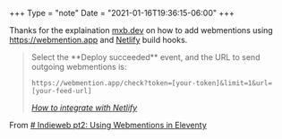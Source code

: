 +++
Type = "note"
Date = "2021-01-16T19:36:15-06:00"
+++

Thanks for the explaination <a href="https://mxb.dev" class="h-card">mxb.dev</a> on how to add webmentions using <https://webmention.app> and [Netlify](https://netlify.com) build hooks.

<blockquote class="h-cite u-quotation-of">
<p>Select the **Deploy succeeded** event, and the URL to send outgoing webmentions is:</p>
<p><code>https://webmention.app/check?token=[your-token]&limit=1&url=[your-feed-url]</code></p>
<p><cite><a class="u-url" href="https://webmention.app/docs#how-to-integrate-with-netlify">How to integrate with Netlify</a></cite></p>
</blockquote>

From <a class="u-in-reply-to" href="https://mxb.dev/blog/using-webmentions-on-static-sites/"># Indieweb pt2: Using Webmentions in Eleventy</a>
